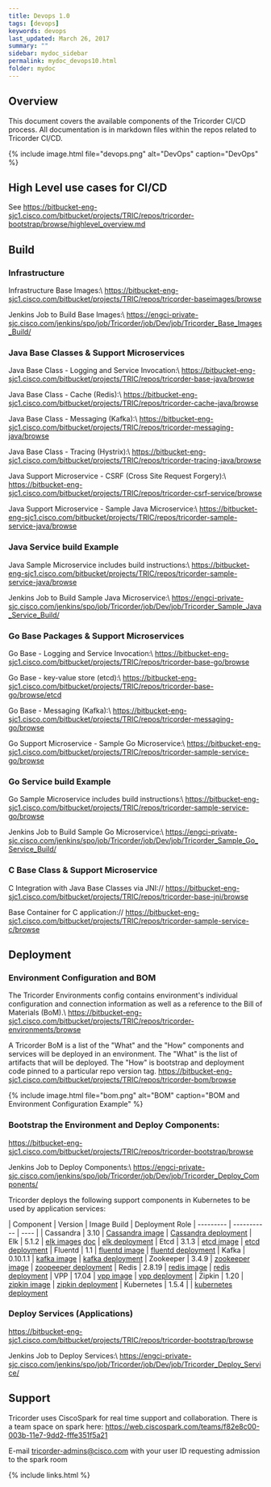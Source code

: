 ```yaml
---
title: Devops 1.0
tags: [devops]
keywords: devops
last_updated: March 26, 2017
summary: ""
sidebar: mydoc_sidebar
permalink: mydoc_devops10.html
folder: mydoc
---
```


## Overview

This document covers the available components of the Tricorder CI/CD process. All documentation is in markdown files within the repos related to Tricorder CI/CD.

{% include image.html file="devops.png"  alt="DevOps" caption="DevOps" %}

 

## High Level use cases for CI/CD

See <https://bitbucket-eng-sjc1.cisco.com/bitbucket/projects/TRIC/repos/tricorder-bootstrap/browse/highlevel_overview.md>


## Build

### Infrastructure

Infrastructure Base Images:\\
<https://bitbucket-eng-sjc1.cisco.com/bitbucket/projects/TRIC/repos/tricorder-baseimages/browse>

Jenkins Job to Build Base Images:\\
<https://engci-private-sjc.cisco.com/jenkins/spo/job/Tricorder/job/Dev/job/Tricorder_Base_Images_Build/>

### Java Base Classes & Support Microservices

Java Base Class - Logging and Service Invocation:\\
<https://bitbucket-eng-sjc1.cisco.com/bitbucket/projects/TRIC/repos/tricorder-base-java/browse>

Java Base Class - Cache (Redis):\\
 <https://bitbucket-eng-sjc1.cisco.com/bitbucket/projects/TRIC/repos/tricorder-cache-java/browse>

Java Base Class - Messaging (Kafka):\\
<https://bitbucket-eng-sjc1.cisco.com/bitbucket/projects/TRIC/repos/tricorder-messaging-java/browse>

Java Base Class - Tracing (Hystrix):\\
 <https://bitbucket-eng-sjc1.cisco.com/bitbucket/projects/TRIC/repos/tricorder-tracing-java/browse>

Java Support Microservice - CSRF (Cross Site Request Forgery):\\
<https://bitbucket-eng-sjc1.cisco.com/bitbucket/projects/TRIC/repos/tricorder-csrf-service/browse>


Java Support Microservice - Sample Java Microservice:\\
<https://bitbucket-eng-sjc1.cisco.com/bitbucket/projects/TRIC/repos/tricorder-sample-service-java/browse>


### Java Service build Example

Java Sample Microservice includes build instructions:\\
 <https://bitbucket-eng-sjc1.cisco.com/bitbucket/projects/TRIC/repos/tricorder-sample-service-java/browse>

Jenkins Job to Build Sample Java Microservice:\\
<https://engci-private-sjc.cisco.com/jenkins/spo/job/Tricorder/job/Dev/job/Tricorder_Sample_Java_Service_Build/>


### Go Base Packages  & Support Microservices

Go Base - Logging and Service Invocation:\\
<https://bitbucket-eng-sjc1.cisco.com/bitbucket/projects/TRIC/repos/tricorder-base-go/browse>

Go Base  -  key-value store (etcd):\\
 <https://bitbucket-eng-sjc1.cisco.com/bitbucket/projects/TRIC/repos/tricorder-base-go/browse/etcd>

Go Base - Messaging (Kafka):\\
<https://bitbucket-eng-sjc1.cisco.com/bitbucket/projects/TRIC/repos/tricorder-messaging-go/browse>

Go Support Microservice - Sample Go Microservice:\\
<https://bitbucket-eng-sjc1.cisco.com/bitbucket/projects/TRIC/repos/tricorder-sample-service-go/browse>


### Go Service build Example

Go Sample Microservice includes build instructions:\\
 <https://bitbucket-eng-sjc1.cisco.com/bitbucket/projects/TRIC/repos/tricorder-sample-service-go/browse>

Jenkins Job to Build Sample Go Microservice:\\
<https://engci-private-sjc.cisco.com/jenkins/spo/job/Tricorder/job/Dev/job/Tricorder_Sample_Go_Service_Build/>


### C Base Class & Support Microservice
  
C Integration with Java Base Classes via JNI://
<https://bitbucket-eng-sjc1.cisco.com/bitbucket/projects/TRIC/repos/tricorder-base-jni/browse>

Base Container for C application://
<https://bitbucket-eng-sjc1.cisco.com/bitbucket/projects/TRIC/repos/tricorder-sample-service-c/browse>


## Deployment

### Environment Configuration and BOM

The Tricorder Environments config contains environment's individual configuration and connection information as well as a reference to the Bill of Materials (BoM).\\
<https://bitbucket-eng-sjc1.cisco.com/bitbucket/projects/TRIC/repos/tricorder-environments/browse>

A Tricorder BoM is a list of the "What" and the "How" components and services will be deployed in an environment. The "What" is the list of artifacts that will be deployed. The "How" is bootstrap and deployment code pinned to a particular repo version tag.
<https://bitbucket-eng-sjc1.cisco.com/bitbucket/projects/TRIC/repos/tricorder-bom/browse>

{% include image.html file="bom.png"  alt="BOM" caption="BOM and Environment Configuration Example" %}


### Bootstrap the Environment and Deploy Components:

<https://bitbucket-eng-sjc1.cisco.com/bitbucket/projects/TRIC/repos/tricorder-bootstrap/browse>

Jenkins Job to Deploy Components:\\
<https://engci-private-sjc.cisco.com/jenkins/spo/job/Tricorder/job/Dev/job/Tricorder_Deploy_Components/>


Tricorder deploys the following support components in Kubernetes to be used by application services:


|  Component | Version  | Image Build | Deployment Role
|  --------- | -----------  |  ---- |
|  Cassandra | 3.10 | [Cassandra image](https://bitbucket-eng-sjc1.cisco.com/bitbucket/projects/TRIC/repos/tricorder-baseimages/browse/cassandra)  | [Cassandra deployment](https://bitbucket-eng-sjc1.cisco.com/bitbucket/projects/TRIC/repos/tricorder-bootstrap/browse/ansible/roles/cassandra)
|  Elk  | 5.1.2 | [elk images](https://bitbucket-eng-sjc1.cisco.com/bitbucket/projects/TRIC/repos/tricorder-baseimages/browse/elasticsearch) [doc](http://elk-docker.readthedocs.io/) | [elk deployment](https://bitbucket-eng-sjc1.cisco.com/bitbucket/projects/TRIC/repos/tricorder-bootstrap/browse/ansible/roles/elasticsearch)
|  Etcd | 3.1.3 | [etcd image](https://bitbucket-eng-sjc1.cisco.com/bitbucket/projects/TRIC/repos/tricorder-baseimages/browse/etcd) | [etcd deployment](https://bitbucket-eng-sjc1.cisco.com/bitbucket/projects/TRIC/repos/tricorder-bootstrap/browse/ansible/roles/etcd)
|  Fluentd | 1.1 | [fluentd image](https://bitbucket-eng-sjc1.cisco.com/bitbucket/projects/TRIC/repos/tricorder-baseimages/browse/fluentd) | [fluentd deployment](https://bitbucket-eng-sjc1.cisco.com/bitbucket/projects/TRIC/repos/tricorder-bootstrap/browse/ansible/roles/fluentd)
|  Kafka | 0.10.1.1 | [kafka image](https://bitbucket-eng-sjc1.cisco.com/bitbucket/projects/TRIC/repos/tricorder-baseimages/browse/kafka)  | [kafka deployment](https://bitbucket-eng-sjc1.cisco.com/bitbucket/projects/TRIC/repos/tricorder-bootstrap/browse/ansible/roles/kafka)
|  Zookeeper | 3.4.9 |  [zookeeper image](https://bitbucket-eng-sjc1.cisco.com/bitbucket/projects/TRIC/repos/tricorder-baseimages/browse/zookeeper) | [zoopeeper deployment](https://bitbucket-eng-sjc1.cisco.com/bitbucket/projects/TRIC/repos/tricorder-bootstrap/browse/ansible/roles/kafka/templates)
|  Redis | 2.8.19 | [redis image](https://bitbucket-eng-sjc1.cisco.com/bitbucket/projects/TRIC/repos/tricorder-baseimages/browse/redis) | [redis deployment](https://bitbucket-eng-sjc1.cisco.com/bitbucket/projects/TRIC/repos/tricorder-bootstrap/browse/ansible/roles/redis)
|  VPP | 17.04 | [vpp image](https://bitbucket-eng-sjc1.cisco.com/bitbucket/projects/TRIC/repos/tricorder-baseimages/browse/tric_vpp_vnf_agent)  | [vpp deployment](https://bitbucket-eng-sjc1.cisco.com/bitbucket/projects/TRIC/repos/tricorder-bootstrap/browse/ansible/roles/tric_vpp_vnf_agent)
|  Zipkin | 1.20 | [zipkin image](https://bitbucket-eng-sjc1.cisco.com/bitbucket/projects/TRIC/repos/tricorder-baseimages/browse/zipkin) | [zipkin deployment](https://bitbucket-eng-sjc1.cisco.com/bitbucket/projects/TRIC/repos/tricorder-bootstrap/browse/ansible/roles/zipkin)
| Kubernetes | 1.5.4 |  | [kubernetes deployment](https://bitbucket-eng-sjc1.cisco.com/bitbucket/projects/TRIC/repos/tricorder-bootstrap/browse/ansible/roles/kubernetes) 



### Deploy Services (Applications)

<https://bitbucket-eng-sjc1.cisco.com/bitbucket/projects/TRIC/repos/tricorder-bootstrap/browse>

Jenkins Job to Deploy Services:\\
<https://engci-private-sjc.cisco.com/jenkins/spo/job/Tricorder/job/Dev/job/Tricorder_Deploy_Service/>


## Support

Tricorder uses CiscoSpark for real time support and collaboration. There is a team space on spark here: <https://web.ciscospark.com/teams/f82e8c00-003b-11e7-9dd2-fffe351f5a21>

E-mail tricorder-admins@cisco.com with your user ID requesting admission to the spark room

{% include links.html %}
